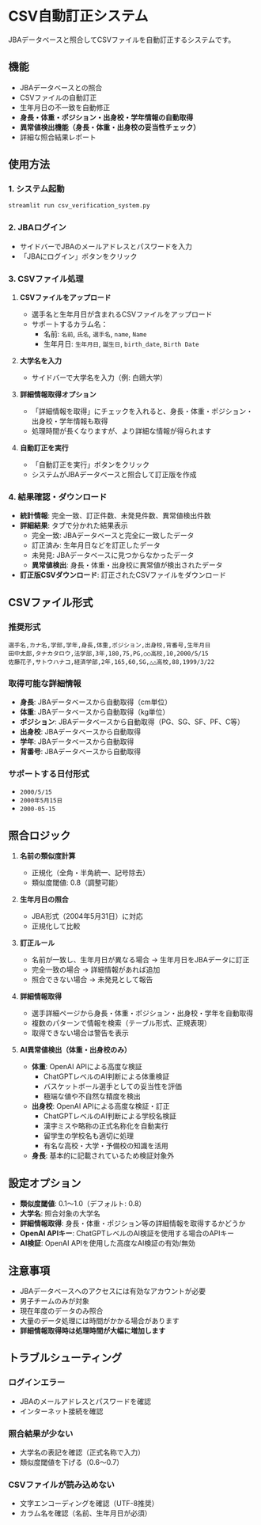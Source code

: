 # CSV自動訂正システム

JBAデータベースと照合してCSVファイルを自動訂正するシステムです。

## 機能

- JBAデータベースとの照合
- CSVファイルの自動訂正
- 生年月日の不一致を自動修正
- **身長・体重・ポジション・出身校・学年情報の自動取得**
- **異常値検出機能（身長・体重・出身校の妥当性チェック）**
- 詳細な照合結果レポート

## 使用方法

### 1. システム起動

```bash
streamlit run csv_verification_system.py
```

### 2. JBAログイン

- サイドバーでJBAのメールアドレスとパスワードを入力
- 「JBAにログイン」ボタンをクリック

### 3. CSVファイル処理

1. **CSVファイルをアップロード**
   - 選手名と生年月日が含まれるCSVファイルをアップロード
   - サポートするカラム名：
     - 名前: `名前`, `氏名`, `選手名`, `name`, `Name`
     - 生年月日: `生年月日`, `誕生日`, `birth_date`, `Birth Date`

2. **大学名を入力**
   - サイドバーで大学名を入力（例: 白鴎大学）

3. **詳細情報取得オプション**
   - 「詳細情報を取得」にチェックを入れると、身長・体重・ポジション・出身校・学年情報も取得
   - 処理時間が長くなりますが、より詳細な情報が得られます

4. **自動訂正を実行**
   - 「自動訂正を実行」ボタンをクリック
   - システムがJBAデータベースと照合して訂正版を作成

### 4. 結果確認・ダウンロード

- **統計情報**: 完全一致、訂正件数、未発見件数、異常値検出件数
- **詳細結果**: タブで分かれた結果表示
  - 完全一致: JBAデータベースと完全に一致したデータ
  - 訂正済み: 生年月日などを訂正したデータ
  - 未発見: JBAデータベースに見つからなかったデータ
  - **異常値検出**: 身長・体重・出身校に異常値が検出されたデータ
- **訂正版CSVダウンロード**: 訂正されたCSVファイルをダウンロード

## CSVファイル形式

### 推奨形式

```csv
選手名,カナ名,学部,学年,身長,体重,ポジション,出身校,背番号,生年月日
田中太郎,タナカタロウ,法学部,3年,180,75,PG,○○高校,10,2000/5/15
佐藤花子,サトウハナコ,経済学部,2年,165,60,SG,△△高校,88,1999/3/22
```

### 取得可能な詳細情報

- **身長**: JBAデータベースから自動取得（cm単位）
- **体重**: JBAデータベースから自動取得（kg単位）
- **ポジション**: JBAデータベースから自動取得（PG、SG、SF、PF、C等）
- **出身校**: JBAデータベースから自動取得
- **学年**: JBAデータベースから自動取得
- **背番号**: JBAデータベースから自動取得

### サポートする日付形式

- `2000/5/15`
- `2000年5月15日`
- `2000-05-15`

## 照合ロジック

1. **名前の類似度計算**
   - 正規化（全角・半角統一、記号除去）
   - 類似度閾値: 0.8（調整可能）

2. **生年月日の照合**
   - JBA形式（2004年5月31日）に対応
   - 正規化して比較

3. **訂正ルール**
   - 名前が一致し、生年月日が異なる場合 → 生年月日をJBAデータに訂正
   - 完全一致の場合 → 詳細情報があれば追加
   - 照合できない場合 → 未発見として報告

4. **詳細情報取得**
   - 選手詳細ページから身長・体重・ポジション・出身校・学年を自動取得
   - 複数のパターンで情報を検索（テーブル形式、正規表現）
   - 取得できない場合は警告を表示

5. **AI異常値検出（体重・出身校のみ）**
   - **体重**: OpenAI APIによる高度な検証
     - ChatGPTレベルのAI判断による体重検証
     - バスケットボール選手としての妥当性を評価
     - 極端な値や不自然な精度を検出
   - **出身校**: OpenAI APIによる高度な検証・訂正
     - ChatGPTレベルのAI判断による学校名検証
     - 漢字ミスや略称の正式名称化を自動実行
     - 留学生の学校名も適切に処理
     - 有名な高校・大学・予備校の知識を活用
   - **身長**: 基本的に記載されているため検証対象外

## 設定オプション

- **類似度閾値**: 0.1〜1.0（デフォルト: 0.8）
- **大学名**: 照合対象の大学名
- **詳細情報取得**: 身長・体重・ポジション等の詳細情報を取得するかどうか
- **OpenAI APIキー**: ChatGPTレベルのAI検証を使用する場合のAPIキー
- **AI検証**: OpenAI APIを使用した高度なAI検証の有効/無効

## 注意事項

- JBAデータベースへのアクセスには有効なアカウントが必要
- 男子チームのみが対象
- 現在年度のデータのみ照合
- 大量のデータ処理には時間がかかる場合があります
- **詳細情報取得時は処理時間が大幅に増加します**

## トラブルシューティング

### ログインエラー
- JBAのメールアドレスとパスワードを確認
- インターネット接続を確認

### 照合結果が少ない
- 大学名の表記を確認（正式名称で入力）
- 類似度閾値を下げる（0.6〜0.7）

### CSVファイルが読み込めない
- 文字エンコーディングを確認（UTF-8推奨）
- カラム名を確認（名前、生年月日が必須）
